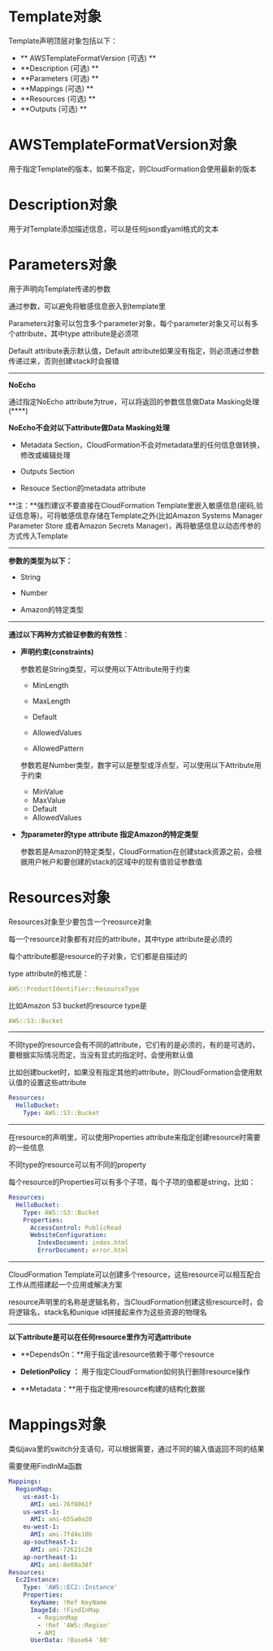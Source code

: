 # Template对象

Template声明顶层对象包括以下：

- ** AWSTemplateFormatVersion  (可选) **
- **Description (可选) **
- **Parameters  (可选) ** 
- **Mappings  (可选) ** 
- **Resources  (可选)  **
- **Outputs  (可选) ** 

# **AWSTemplateFormatVersion对象**

用于指定Template的版本，如果不指定，则CloudFormation会使用最新的版本

# **Description对象**

用于对Template添加描述信息，可以是任何json或yaml格式的文本

# Parameters对象

用于声明向Template传递的参数

通过参数，可以避免将敏感信息嵌入到template里

Parameters对象可以包含多个parameter对象，每个parameter对象又可以有多个attribute，其中type attribute是必须项

Default attribute表示默认值，Default attribute如果没有指定，则必须通过参数传递过来，否则创建stack时会报错

------

**NoEcho**

通过指定NoEcho attribute为true，可以将返回的参数信息做Data Masking处理(****)

**NoEcho不会对以下attribute做Data Masking处理**

- Metadata Section，CloudFormation不会对metadata里的任何信息做转换，修改或编辑处理

- Outputs Section

- Resouce Section的metadata attribute

**注：**强烈建议不要直接在CloudFormation Template里嵌入敏感信息(密码,验证信息等)，可将敏感信息存储在Template之外(比如Amazon Systems Manager Parameter Store 或者Amazon Secrets Manager)，再将敏感信息以动态传参的方式传入Template

------

**参数的类型为以下：**

- String

- Number

- Amazon的特定类型

------

**通过以下两种方式验证参数的有效性**：

- **声明约束(constraints)** 

  参数若是String类型，可以使用以下Attribute用于约束

  - MinLength

  - MaxLength
  - Default
  - AllowedValues
  - AllowedPattern

  参数若是Number类型，数字可以是整型或浮点型，可以使用以下Attribute用于约束

  - MinValue
  - MaxValue
  - Default
  - AllowedValues

- **为parameter的type attribute 指定Amazon的特定类型**

  参数若是Amazon的特定类型，CloudFormation在创建stack资源之前，会根据用户帐户和要创建的stack的区域中的现有值验证参数值

# **Resources对象**

Resources对象至少要包含一个reosurce对象

每一个resource对象都有对应的attribute，其中type attribute是必须的

每个attribute都是resource的子对象，它们都是自描述的

type attribute的格式是：

```yaml
AWS::ProductIdentifier::ResourceType
```

比如Amazon S3 bucket的resource type是

```yaml
AWS::S3::Bucket
```

------

不同type的resource会有不同的attribute，它们有的是必须的，有的是可选的，要根据实际情况而定，当没有显式的指定时，会使用默认值	

比如创建bucket时，如果没有指定其他的attribute，则CloudFormation会使用默认值的设置这些attribute

```yaml
Resources:
  HelloBucket:
    Type: AWS::S3::Bucket
```

------

在resource的声明里，可以使用Properties attribute来指定创建resource时需要的一些信息

不同type的resource可以有不同的property

每个resource的Properties可以有多个子项，每个子项的值都是string，比如：

```yaml
Resources:
  HelloBucket:
    Type: AWS::S3::Bucket
    Properties:
      AccessControl: PublicRead
      WebsiteConfiguration:
        IndexDocument: index.html
        ErrorDocument: error.html
```

------

CloudFormation Template可以创建多个resource，这些resource可以相互配合工作从而搭建起一个应用或解决方案

resource声明里的名称是逻辑名称，当CloudFormation创建这些resource时，会将逻辑名，stack名和unique id拼接起来作为这些资源的物理名

------

**以下attribute是可以在任何resource里作为可选attribute**

- **DependsOn：**用于指定该resource依赖于哪个resource

- **DeletionPolicy** **：** 用于指定CloudFormation如何执行删除resource操作

- **Metadata：**用于指定使用resource构建的结构化数据

# **Mappings对象**

类似java里的switch分支语句，可以根据需要，通过不同的输入值返回不同的结果

需要使用FindInMa函数

```yaml
Mappings:
  RegionMap:
    us-east-1:
      AMI: ami-76f0061f
    us-west-1:
      AMI: ami-655a0a20
    eu-west-1:
      AMI: ami-7fd4e10b
    ap-southeast-1:
      AMI: ami-72621c20
    ap-northeast-1:
      AMI: ami-8e08a38f
Resources:
  Ec2Instance:
    Type: 'AWS::EC2::Instance'
    Properties:
      KeyName: !Ref KeyName
      ImageId: !FindInMap 
        - RegionMap
        - !Ref 'AWS::Region'
        - AMI
      UserData: !Base64 '80'
```

